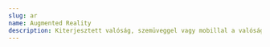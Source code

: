 ```yaml
---
slug: ar
name: Augmented Reality
description: Kiterjesztett valóság, szemüveggel vagy mobillal a valóságra vetíthetőek vele 3D-s karakterek vagy objektumok.
---
```

